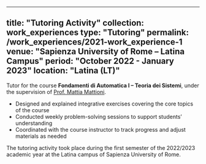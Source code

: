 ---

title: "Tutoring Activity"
collection: work\_experiences
type: "Tutoring"
permalink: /work\_experiences/2021-work\_experience-1
venue: "Sapienza University of Rome – Latina Campus"
period: "October 2022 - January 2023"
location: "Latina (LT)"
-----------------------

Tutor for the course **Fondamenti di Automatica I – Teoria dei Sistemi**, under the supervision of [Prof. Mattia Mattioni](https://scholar.google.it/citations?user=UMSlThcAAAAJ&hl=it).

* Designed and explained integrative exercises covering the core topics of the course
* Conducted weekly problem-solving sessions to support students’ understanding
* Coordinated with the course instructor to track progress and adjust materials as needed

The tutoring activity took place during the first semester of the 2022/2023 academic year at the Latina campus of Sapienza University of Rome.
